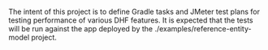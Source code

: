 The intent of this project is to define Gradle tasks and JMeter test plans for testing performance of various DHF
features. It is expected that the tests will be run against the app deployed by the ./examples/reference-entity-model 
project.


